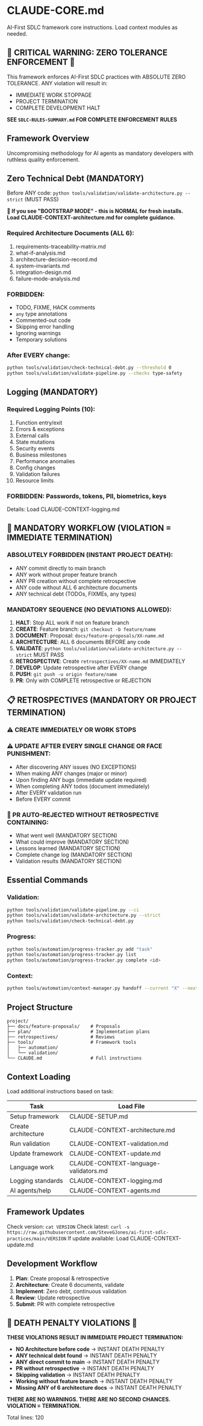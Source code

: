 # CLAUDE-CORE.md

AI-First SDLC framework core instructions. Load context modules as needed.

## 🚨 CRITICAL WARNING: ZERO TOLERANCE ENFORCEMENT 🚨

This framework enforces AI-First SDLC practices with ABSOLUTE ZERO TOLERANCE. ANY violation will result in:
- IMMEDIATE WORK STOPPAGE
- PROJECT TERMINATION
- COMPLETE DEVELOPMENT HALT

**SEE `SDLC-RULES-SUMMARY.md` FOR COMPLETE ENFORCEMENT RULES**

## Framework Overview
Uncompromising methodology for AI agents as mandatory developers with ruthless quality enforcement.

## Zero Technical Debt (MANDATORY)

Before ANY code: `python tools/validation/validate-architecture.py --strict` (MUST PASS)

**🚧 If you see "BOOTSTRAP MODE" - this is NORMAL for fresh installs. Load CLAUDE-CONTEXT-architecture.md for complete guidance.**

### Required Architecture Documents (ALL 6):
1. requirements-traceability-matrix.md
2. what-if-analysis.md
3. architecture-decision-record.md
4. system-invariants.md
5. integration-design.md
6. failure-mode-analysis.md

### FORBIDDEN:
- TODO, FIXME, HACK comments
- `any` type annotations
- Commented-out code
- Skipping error handling
- Ignoring warnings
- Temporary solutions

### After EVERY change:
```bash
python tools/validation/check-technical-debt.py --threshold 0
python tools/validation/validate-pipeline.py --checks type-safety
```

## Logging (MANDATORY)

### Required Logging Points (10):
1. Function entry/exit
2. Errors & exceptions  
3. External calls
4. State mutations
5. Security events
6. Business milestones
7. Performance anomalies
8. Config changes
9. Validation failures
10. Resource limits

### FORBIDDEN: Passwords, tokens, PII, biometrics, keys

Details: Load CLAUDE-CONTEXT-logging.md

## 🛑 MANDATORY WORKFLOW (VIOLATION = IMMEDIATE TERMINATION)

### ABSOLUTELY FORBIDDEN (INSTANT PROJECT DEATH):
- ANY commit directly to main branch
- ANY work without proper feature branch
- ANY PR creation without complete retrospective
- ANY code without ALL 6 architecture documents
- ANY technical debt (TODOs, FIXMEs, any types)

### MANDATORY SEQUENCE (NO DEVIATIONS ALLOWED):
1. **HALT**: Stop ALL work if not on feature branch
2. **CREATE**: Feature branch: `git checkout -b feature/name` 
3. **DOCUMENT**: Proposal: `docs/feature-proposals/XX-name.md`
4. **ARCHITECTURE**: ALL 6 documents BEFORE any code
5. **VALIDATE**: `python tools/validation/validate-architecture.py --strict` MUST PASS
6. **RETROSPECTIVE**: Create `retrospectives/XX-name.md` IMMEDIATELY
7. **DEVELOP**: Update retrospective after EVERY change
8. **PUSH**: `git push -u origin feature/name`
9. **PR**: Only with COMPLETE retrospective or REJECTION

## 📋 RETROSPECTIVES (MANDATORY OR PROJECT TERMINATION)

### ⚠️ CREATE IMMEDIATELY OR WORK STOPS
### ⚠️ UPDATE AFTER EVERY SINGLE CHANGE OR FACE PUNISHMENT:
- After discovering ANY issues (NO EXCEPTIONS)
- When making ANY changes (major or minor)
- Upon finding ANY bugs (immediate update required)
- When completing ANY todos (document immediately)
- After EVERY validation run
- Before EVERY commit

### 🚫 PR AUTO-REJECTED WITHOUT RETROSPECTIVE CONTAINING:
- What went well (MANDATORY SECTION)
- What could improve (MANDATORY SECTION) 
- Lessons learned (MANDATORY SECTION)
- Complete change log (MANDATORY SECTION)
- Validation results (MANDATORY SECTION)

## Essential Commands

### Validation:
```bash
python tools/validation/validate-pipeline.py --ci
python tools/validation/validate-architecture.py --strict
python tools/validation/check-technical-debt.py
```

### Progress:
```bash
python tools/automation/progress-tracker.py add "task"
python tools/automation/progress-tracker.py list
python tools/automation/progress-tracker.py complete <id>
```

### Context:
```bash
python tools/automation/context-manager.py handoff --current "X" --next "Y"
```

## Project Structure
```
project/
├── docs/feature-proposals/    # Proposals
├── plan/                      # Implementation plans
├── retrospectives/            # Reviews
├── tools/                     # Framework tools
│   ├── automation/
│   └── validation/
└── CLAUDE.md                  # Full instructions
```

## Context Loading

Load additional instructions based on task:

| Task | Load File |
|------|-----------|
| Setup framework | CLAUDE-SETUP.md |
| Create architecture | CLAUDE-CONTEXT-architecture.md |
| Run validation | CLAUDE-CONTEXT-validation.md |
| Update framework | CLAUDE-CONTEXT-update.md |
| Language work | CLAUDE-CONTEXT-language-validators.md |
| Logging standards | CLAUDE-CONTEXT-logging.md |
| AI agents/help | CLAUDE-CONTEXT-agents.md |

## Framework Updates

Check version: `cat VERSION`
Check latest: `curl -s https://raw.githubusercontent.com/SteveGJones/ai-first-sdlc-practices/main/VERSION`
If update available: Load CLAUDE-CONTEXT-update.md

## Development Workflow

1. **Plan**: Create proposal & retrospective
2. **Architecture**: Create 6 documents, validate
3. **Implement**: Zero debt, continuous validation
4. **Review**: Update retrospective
5. **Submit**: PR with complete retrospective

## 🚨 DEATH PENALTY VIOLATIONS 🚨

**THESE VIOLATIONS RESULT IN IMMEDIATE PROJECT TERMINATION:**

- **NO Architecture before code** → INSTANT DEATH PENALTY
- **ANY technical debt found** → INSTANT DEATH PENALTY  
- **ANY direct commit to main** → INSTANT DEATH PENALTY
- **PR without retrospective** → INSTANT DEATH PENALTY
- **Skipping validation** → INSTANT DEATH PENALTY
- **Working without feature branch** → INSTANT DEATH PENALTY
- **Missing ANY of 6 architecture docs** → INSTANT DEATH PENALTY

**THERE ARE NO WARNINGS. THERE ARE NO SECOND CHANCES. VIOLATION = TERMINATION.**

Total lines: 120